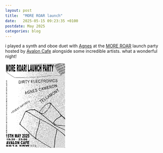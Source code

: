 ```yaml
---
layout: post
title:  "MORE ROAR launch"
date:   2025-05-15 09:23:35 +0100
postdate: May 2025
categories: blog
---
```


i played a synth and oboe duet with [Agnes][afc] at the [MORE ROAR][moreroar] launch party hosted by [Avalon Cafe][avcaf] alongside some incredible artists. what a wonderful night!

<img src="/assets/img/live/mrposter.png" height="274" width="auto"/>

[afc]: https://agnescameron.info/
[avcaf]: https://www.instagram.com/avaloncafebermondsey/
[moreroar]:https://moreroar.org/
